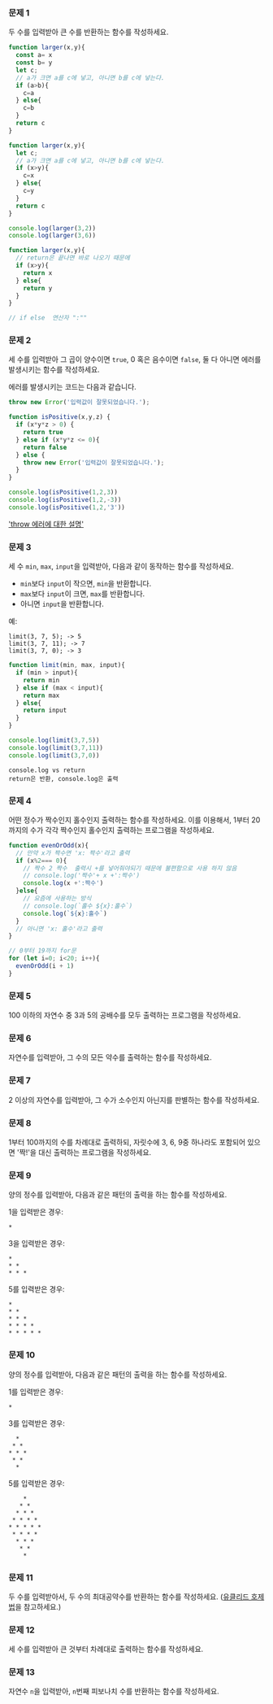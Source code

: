 ### 문제 1

두 수를 입력받아 큰 수를 반환하는 함수를 작성하세요.

```js
function larger(x,y){
  const a= x
  const b= y
  let c;
  // a가 크면 a를 c에 넣고, 아니면 b를 c에 넣는다.
  if (a>b){
    c=a
  } else{
    c=b
  }
  return c
}

function larger(x,y){
  let c;
  // a가 크면 a를 c에 넣고, 아니면 b를 c에 넣는다.
  if (x>y){
    c=x
  } else{
    c=y
  }
  return c
}

console.log(larger(3,2))
console.log(larger(3,6))

function larger(x,y){
  // return은 끝나면 바로 나오기 때문에 
  if (x>y){
    return x
  } else{
    return y
  }
}

// if else  연산자 ":"" 

```
### 문제 2

세 수를 입력받아 그 곱이 양수이면 `true`, 0 혹은 음수이면 `false`, 둘 다 아니면 에러를 발생시키는 함수를 작성하세요.

에러를 발생시키는 코드는 다음과 같습니다.

```js
throw new Error('입력값이 잘못되었습니다.');
```

```js
function isPositive(x,y,z) {
  if (x*y*z > 0) {
    return true
  } else if (x*y*z <= 0){
    return false
  } else {
    throw new Error('입력값이 잘못되었습니다.');
  }
}

console.log(isPositive(1,2,3))
console.log(isPositive(1,2,-3))
console.log(isPositive(1,2,'3'))

```
['throw 에러에 대한 설명'](https://helloworldjavascript.net/pages/175-control-statement.html)

### 문제 3

세 수 `min`, `max`, `input`을 입력받아, 다음과 같이 동작하는 함수를 작성하세요.
- `min`보다 `input`이 작으면, `min`을 반환합니다.
- `max`보다 `input`이 크면, `max`를 반환합니다.
- 아니면 `input`을 반환합니다.

예:
```
limit(3, 7, 5); -> 5
limit(3, 7, 11); -> 7
limit(3, 7, 0); -> 3
```

```js
function limit(min, max, input){
  if (min > input){
    return min
  } else if (max < input){
    return max
  } else{
    return input
  }
}

console.log(limit(3,7,5))
console.log(limit(3,7,11))
console.log(limit(3,7,0))
```

```
console.log vs return 
return은 반환, console.log은 출력 
```

### 문제 4

어떤 정수가 짝수인지 홀수인지 출력하는 함수를 작성하세요. 이를 이용해서, 1부터 20까지의 수가 각각 짝수인지 홀수인지 출력하는 프로그램을 작성하세요.

```js
function evenOrOdd(x){
  // 만약 x가 짝수면 'x: 짝수'라고 출력
  if (x%2=== 0){
    // 짝수 2 짝수  출력시 +를 넣어줘야되기 때문에 불편함으로 사용 하지 않음 
    // console.log('짝수'+ x +':짝수')
    console.log(x +':짝수')
  }else{
    // 요즘에 사용하는 방식
    // console.log(`홀수 ${x}:홀수`)
    console.log(`${x}:홀수`)
  }
  // 아니면 'x: 홀수'라고 출력
}

// 0부터 19까지 for문 
for (let i=0; i<20; i++){
  evenOrOdd(i + 1)
}
```

### 문제 5

100 이하의 자연수 중 3과 5의 공배수를 모두 출력하는 프로그램을 작성하세요.

### 문제 6

자연수를 입력받아, 그 수의 모든 약수를 출력하는 함수를 작성하세요.

### 문제 7

2 이상의 자연수를 입력받아, 그 수가 소수인지 아닌지를 판별하는 함수를 작성하세요.

### 문제 8

1부터 100까지의 수를 차례대로 출력하되, 자릿수에 3, 6, 9중 하나라도 포함되어 있으면 '짝!'을 대신 출력하는 프로그램을 작성하세요.

### 문제 9

양의 정수를 입력받아, 다음과 같은 패턴의 출력을 하는 함수를 작성하세요.

1을 입력받은 경우:
```
*
```

3을 입력받은 경우:
```
*
* *
* * *
```

5를 입력받은 경우:
```
*
* *
* * *
* * * *
* * * * *
```

### 문제 10

양의 정수를 입력받아, 다음과 같은 패턴의 출력을 하는 함수를 작성하세요.

1를 입력받은 경우:
```
*
```

3를 입력받은 경우:
```
  *
 * *
* * *
 * *
  *
```

5를 입력받은 경우:
```
    *
   * *
  * * *
 * * * *
* * * * *
 * * * *
  * * *
   * *
    *
```

### 문제 11

두 수를 입력받아서, 두 수의 최대공약수를 반환하는 함수를 작성하세요. ([유클리드 호제법](https://ko.wikipedia.org/wiki/%EC%9C%A0%ED%81%B4%EB%A6%AC%EB%93%9C_%ED%98%B8%EC%A0%9C%EB%B2%95)을 참고하세요.)

### 문제 12

세 수를 입력받아 큰 것부터 차례대로 출력하는 함수를 작성하세요.

### 문제 13

자연수 `n`을 입력받아, `n`번째 피보나치 수를 반환하는 함수를 작성하세요.
